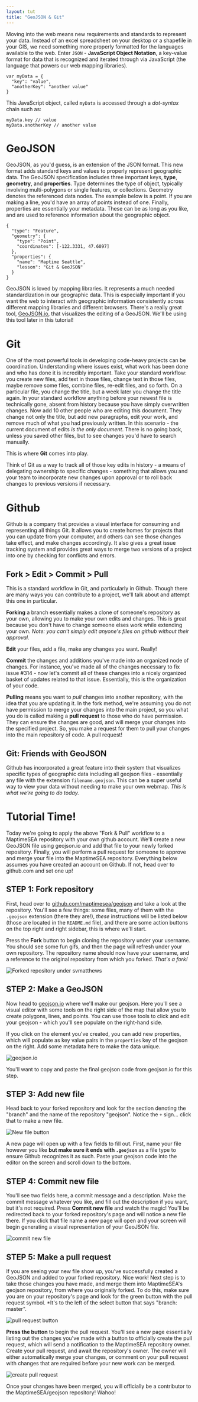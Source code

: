 ```yaml
---
layout: tut
title: "GeoJSON & Git"
---
```


Moving into the web means new requirements and standards to represent your data. Instead of an excel spreadsheet on your desktop or a shapefile in your GIS, we need something more properly formatted for the languages available to the web. Enter `JSON` - **JavaScript Object Notation**, a key-value format for data that is recognized and iterated through via JavaScript (the language that powers our web mapping libraries).

```JS
var myData = {
  "key": "value",
  "anotherKey": "another value"
}
```

This JavaScript object, called `myData` is accessed through a *dot-syntax* chain such as:

```JS
myData.key // value
myData.anotherKey // another value
```

# GeoJSON

GeoJSON, as you'd guess, is an extension of the JSON format. This new format adds standard keys and values to properly represent geographic data. The GeoJSON specification includes three important keys, **type**, **geometry**, and **properties**. Type determines the type of object, typically involving multi-polygons or single features, or collections. Geometry denotes the referenced data nodes. The example below is a point. If you are making a line, you'd have an array of points instead of one. Finally, properties are essentially your metadata. These can be as long as you like, and are used to reference information about the geographic object.

```JS
{
  "type": "Feature",
  "geometry": {
    "type": "Point",
    "coordinates": [-122.3331, 47.6097]
  },
  "properties": {
    "name": "Maptime Seattle",
    "lesson": "Git & GeoJSON" 
  }
}
```

GeoJSON is loved by mapping libraries. It represents a much needed standardization in our geographic data. This is especially important if you want the web to interact with geographic information consistently across different mapping libraries and different browsers. There's a really great tool, [GeoJSON.io](http://geojson.io), that visualizes the editing of a GeoJSON. We'll be using this tool later in this tutorial!

# Git

One of the most powerful tools in developing code-heavy projects can be coordination. Understanding where issues exist, what work has been done and who has done it is incredibly important. Take your standard workflow: you create new files, add text in those files, change text in those files, maybe remove some files, combine files, re-edit files, and so forth. On a particular file, you change the title, but a week later you change the title again. In your standard workflow anything before your newest file is technically gone, absent from history because you have simply overwritten changes. Now add 10 other people who are editing this document. They change not only the title, but add new paragraphs, edit your work, and remove much of what you had previously written. In this scenario - the current document of edits *is the only document*. There is no going back, unless you saved other files, but to see changes you'd have to search manually.

This is where **Git** comes into play.

Think of Git as a way to track all of those key edits in history - a means of delegating ownership to specific changes - something that allows you and your team to incorporate new changes upon approval or to roll back changes to previous versions if necessary.

# Github

Github is a company that provides a visual interface for consuming and representing all things Git. It allows you to create homes for projects that you can update from your computer, and others can see those changes take effect, and make changes accordingly. It also gives a great issue tracking system and provides great ways to merge two versions of a project into one by checking for conflicts and errors.

## Fork > Edit > Commit > Pull

This is a standard workflow in Git, and particularly in Github. Though there are many ways you can contribute to a project, we'll talk about and attempt this one in particular.

**Forking** a branch essentially makes a clone of someone's repository as your own, allowing you to make your own edits and changes. This is great because you don't have to change someone elses work while extending your own. *Note: you can't simply edit anyone's files on github without their approval.*

**Edit** your files, add a file, make any changes you want. Really!

**Commit** the changes and additions you've made into an organized node of changes. For instance, you've made all of the changes necessary to fix issue #314 - now let's commit all of these changes into a nicely organized basket of updates related to that issue. Essentially, this is the organization of your code.

**Pulling** means you want to *pull* changes into another repository, with the idea that you are updating it. In the fork method, we're assuming you do not have permission to merge your changes into the main project, so you what you do is called making a **pull request** to those who do have permission. They can ensure the changes are good, and will merge your changes into the specified project. So, you make a request for them to pull your changes into the main repository of code. A pull request!

## Git: Friends with GeoJSON

Github has incorporated a great feature into their system that visualizes specific types of geographic data including all geojson files - essentially any file with the extension `filename.geojson`. This can be a super useful way to view your data without needing to make your own webmap. *This is what we're going to do today.*

# Tutorial Time!

Today we're going to apply the above "Fork & Pull" workflow to a MaptimeSEA repository with your own github account. We'll create a new GeoJSON file using geojson.io and add that file to your newly forked repository. Finally, you will perform a pull request for someone to approve and merge your file into the MaptimeSEA repository. Everything below assumes you have created an account on Github. If not, head over to github.com and set one up!

## STEP 1: Fork repository

First, head over to [github.com/maptimesea/geojson](http://github.com/maptimesea/geojson) and take a look at the repository. You'll see a few things: some files, many of them with the `.geojson` extension (there they are!), *these* instructions will be listed below (those are located in the `README.md` file), and there are some action buttons on the top right and right sidebar, this is where we'll start.

Press the **Fork** button to begin cloning the repository under your username. You should see some fun gifs, and then the page will refresh under your own repository. The repository name should now have your username, and a reference to the original repository from which you forked. *That's a fork!*

![Forked repository under svmatthews](/img/tut002-gitgeojson1.png)

## STEP 2: Make a GeoJSON

Now head to [geojson.io](http://geojson.io) where we'll make our geojson. Here you'll see a visual editor with some tools on the right side of the map that allow you to create polygons, lines, and points. You can use those tools to click and edit your geojson - which you'll see populate on the right-hand side.

If you click on the element you've created, you can add new properties, which will populate as key value pairs in the `properties` key of the geojson on the right. Add some metadata here to make the data unique.

![geojson.io](/img/tut002-geojsonio.png)

You'll want to copy and paste the final geojson code from geojson.io for this step.

## STEP 3: Add new file

Head back to your forked repository and look for the section denoting the "branch" and the name of the repository "geojson". Notice the `+` sign... click that to make a new file.

![New file button](/img/tut002-newfile.png)

A new page will open up with a few fields to fill out. First, name your file however you like **but make sure it ends with `.geojson`** as a file type to ensure Github recognizes it as such. Paste your geojson code into the editor on the screen and scroll down to the bottom.

## STEP 4: Commit new file

You'll see two fields here, a commit message and a description. Make the commit message whatever you like, and fill out the description if you want, but it's not required. Press **Commit new file** and watch the magic! You'll be redirected back to your forked repository's page and will notice a new file there. If you click that file name a new page will open and your screen will begin generating a visual representation of your GeoJSON file.

![commit new file](/img/tut002-commitnewfile.png)

## STEP 5: Make a pull request

If you are seeing your new file show up, you've successfully created a GeoJSON and added to your forked repository. Nice work! Next step is to take those changes you have made, and merge them into MaptimeSEA's geojson repository, from where you originally forked. To do this, make sure you are on your repository's page and look for the green button with the pull request symbol. *It's to the left of the select button that says "branch: master". 

![pull request button](/img/tut002-pullrequestbutton.png)

**Press the button** to begin the pull request. You'll see a new page essentially listing out the changes you've made with a button to officially create the pull request, which will send a notification to the MaptimeSEA repository owner. Create your pull request, and await the repository's owner. The owner will either automatically merge your changes, or comment on your pull request with changes that are required before your new work can be merged.

![create pull request](/img/tut002-createpullrequest.png)

Once your changes have been merged, you will officially be a contributor to the MaptimeSEA/geojson repository! Wahoo!







